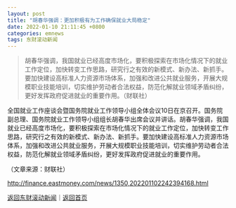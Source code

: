 ```yaml
---
layout: post
title: "胡春华强调：更加积极有为工作确保就业大局稳定"
date: 2022-01-10 21:11:45 +0800
categories: emnews
tags: 东财滚动新闻
---
```

> 胡春华强调，我国就业已经高度市场化，要积极探索在市场化情况下的就业工作定位，加快转变工作思路，研究行之有效的新模式、新办法、新抓手。要加快建设高标准人力资源市场体系，加强和改进公共就业服务，开展大规模职业技能培训，切实维护劳动者合法权益，防范化解就业领域矛盾纠纷，更好发挥政府促进就业的重要作用。（财联社）

<p>全国就业工作座谈会暨国务院就业工作领导小组全体会议10日在京召开。国务院副总理、国务院就业工作领导小组组长胡春华出席会议并讲话。胡春华强调，我国就业已经高度市场化，要积极探索在市场化情况下的就业工作定位，加快转变工作思路，研究行之有效的新模式、新办法、新抓手。要加快建设高标准人力资源市场体系，加强和改进公共就业服务，开展大规模职业技能培训，切实维护劳动者合法权益，防范化解就业领域矛盾纠纷，更好发挥政府促进就业的重要作用。</p><p class="em_media">（文章来源：财联社）</p>

<http://finance.eastmoney.com/news/1350,202201102242394168.html>

[返回东财滚动新闻](//finews.withounder.com/emnews/)｜[返回首页](//finews.withounder.com/)
